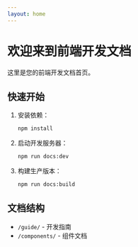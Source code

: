 ```yaml
---
layout: home
---
```


# 欢迎来到前端开发文档

这里是您的前端开发文档首页。

## 快速开始

1. 安装依赖：
   ```bash
   npm install
   ```

2. 启动开发服务器：
   ```bash
   npm run docs:dev
   ```

3. 构建生产版本：
   ```bash
   npm run docs:build
   ```

## 文档结构

- `/guide/` - 开发指南
- `/components/` - 组件文档
